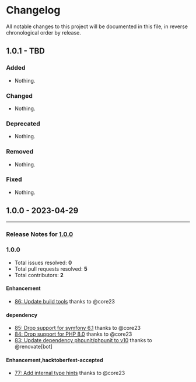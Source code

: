 # Changelog

All notable changes to this project will be documented in this file, in reverse chronological order by release.

## 1.0.1 - TBD

### Added

- Nothing.

### Changed

- Nothing.

### Deprecated

- Nothing.

### Removed

- Nothing.

### Fixed

- Nothing.

## 1.0.0 - 2023-04-29


-----

### Release Notes for [1.0.0](https://github.com/nucleos/SonataCKEditorBundle/milestone/1)



### 1.0.0

- Total issues resolved: **0**
- Total pull requests resolved: **5**
- Total contributors: **2**

#### Enhancement

 - [86: Update build tools](https://github.com/nucleos/SonataCKEditorBundle/pull/86) thanks to @core23

#### dependency

 - [85: Drop support for symfony 6.1](https://github.com/nucleos/SonataCKEditorBundle/pull/85) thanks to @core23
 - [84: Drop support for PHP 8.0](https://github.com/nucleos/SonataCKEditorBundle/pull/84) thanks to @core23
 - [83: Update dependency phpunit/phpunit to v10](https://github.com/nucleos/SonataCKEditorBundle/pull/83) thanks to @renovate[bot]

#### Enhancement,hacktoberfest-accepted

 - [77: Add internal type hints](https://github.com/nucleos/SonataCKEditorBundle/pull/77) thanks to @core23

